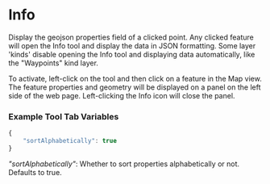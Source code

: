 # Info

Display the geojson properties field of a clicked point. Any clicked feature will open the Info tool and display the data in JSON formatting. Some layer 'kinds' disable opening the Info tool and displaying data automatically, like the "Waypoints" kind layer.

To activate, left-click on the tool and then click on a feature in the Map view. The feature properties and geometry will be displayed on a panel on the left side of the web page. Left-clicking the Info icon will close the panel.

### Example Tool Tab Variables

```javascript
{
    "sortAlphabetically": true
}
```

_"sortAlphabetically"_: Whether to sort properties alphabetically or not. Defaults to true.
